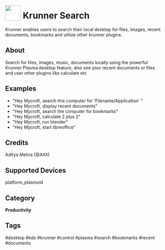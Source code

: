 # <img src='https://raw.githubusercontent.com/FortAwesome/Font-Awesome/master/svgs/solid/search.svg' card_color='#4E5687' width='50' height='50' style='vertical-align:bottom'/> Krunner Search
Krunner enables users to search their local desktop for files, images, recent documents, bookmarks and utilize other krunner plugins.

## About 
Search for files, images, music, documents locally using the powerful Krunner Plasma desktop feature, also see your recent documents or files and user other plugins like calculate etc

## Examples 
* "Hey Mycroft, search this computer for 'Filename/Application' "
* "Hey Mycroft, display recent documents"
* "Hey Mycroft, search the computer for bookmarks"
* "Hey Mycroft, calculate 2 plus 2"
* "Hey Mycroft, run blender"
* "Hey Mycroft, start libreoffice"

## Credits 
Aditya Mehra (@AIIX)

## Supported Devices 
platform_plasmoid 

## Category
**Productivity**

## Tags
#desktop #kde #krunner #control #plasma #search #bookmarks #recent #documents
